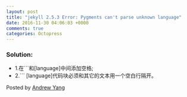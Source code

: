 ```yaml
---
layout: post
title: "jekyll 2.5.3 Error: Pygments can't parse unknown language"
date: 2016-11-30 04:06:03 +0000
comments: true
categories: Octopress
---
```


### Solution:
* 1.在```和[language]中间添加空格;
* 2.``` [language]代码块必须和其它的文本用一个空白行隔开。

Posted by [Andrew Yang](http://blog.splane.space/blog/2016/04/09/pygments-parse-problem-when-trying-to-update-octopress/)
